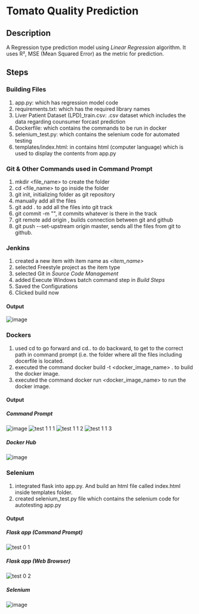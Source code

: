 # Tomato Quality Prediction

## Description
A Regression type prediction model using *Linear Regression* algorithm. It uses R², MSE (Mean Squared Error) as the metric for prediction.

## Steps

### Building Files
1) app.py: which has regression model code
2) requirements.txt: which has the required library names
3) Liver Patient Dataset (LPD)_train.csv: .csv dataset which includes the data regarding counsumer forcast prediction
4) Dockerfile: which contains the commands to be run in docker
5) selenium_test.py: which contains the selenium code for automated testing
6) templates/index.html: in contains html (computer language) which is used to display the contents from app.py

### Git & Other Commands used in Command Prompt
1) mkdir <file_name> to create the folder
2) cd <file_name> to go inside the folder
3) git init, initializing folder as git repository
4) manually add all the files
5) git add . to add all the files into git track
6) git commit -m "<message>", it commits whatever is there in the track
7) git remote add origin <GitHub repository link>, builds connection between git and github
8) git push --set-upstream origin master, sends all the files from git to github.


### Jenkins
1) created a new item with item name as *<item_name>*
2) selected Freestyle project as the item type
3) selected Git in *Source Code Management*
4) added Execute Windows batch command step in *Build Steps*
5) Saved the Configurations
6) Clicked build now

#### Output
  ![image](https://github.com/user-attachments/assets/aa82dcb9-a77b-4d21-8b7b-03f1b4ab054e)

### Dockers
1) used cd to go forward and cd.. to do backward, to get to the correct path in command prompt (i.e. the folder where all the files including docerfile is located.
2) executed the command docker build -t <docker_image_name> . to build the docker image.
3) executed the command docker run <docker_image_name> to run the docker image.

#### Output
  ##### Command Prompt
  ![image](https://github.com/user-attachments/assets/d16241ac-b3ab-435d-8fd0-b341e667c167)
  ![test 1 1 1](https://github.com/user-attachments/assets/8f8338be-1aca-4d59-a55a-a3879ecd0466)
  ![test 1 1 2](https://github.com/user-attachments/assets/dcce3b90-9774-407e-9826-a4a4de76f876)
  ![test 1 1 3](https://github.com/user-attachments/assets/d3615a52-0f2d-459b-846f-19a4ba21cc85)

  
  ##### Docker Hub
  ![image](https://github.com/user-attachments/assets/9427cd59-54e8-49cc-9391-ef5dc0967dd7)


### Selenium
1) integrated flask into app.py. And build an html file called index.html inside templates folder.
2) created selenium_test.py file which contains the selenium code for autotesting app.py

#### Output
  ##### Flask app (Command Prompt)
  ![test 0 1](https://github.com/user-attachments/assets/75b060d7-06f3-4a39-9fda-781939519d69)


  ##### Flask app (Web Browser)
  ![test 0 2](https://github.com/user-attachments/assets/34f6ec18-5520-412f-a77d-380d7731803a)


  ##### Selenium 
  ![image](https://github.com/user-attachments/assets/f3d13b76-2dcd-420d-82c2-2546184d0f04)

